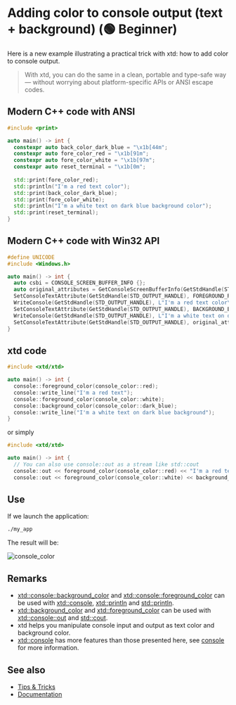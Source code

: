 # Adding color to console output (text + background) (🟢 Beginner)

Here is a new example illustrating a practical trick with xtd: how to add color to console output.

> With xtd, you can do the same in a clean, portable and type-safe way — without worrying about platform-specific APIs or ANSI escape codes.

## Modern C++ code with ANSI

```cpp
#include <print>

auto main() -> int {
  constexpr auto back_color_dark_blue = "\x1b[44m";
  constexpr auto fore_color_red = "\x1b[91m";
  constexpr auto fore_color_white = "\x1b[97m";
  constexpr auto reset_terminal = "\x1b[0m";
  
  std::print(fore_color_red);
  std::println("I'm a red text color");
  std::print(back_color_dark_blue);
  std::print(fore_color_white);
  std::println("I'm a white text on dark blue background color");
  std::print(reset_terminal);
}
```

## Modern C++ code with Win32 API

```cpp
#define UNICODE
#include <Windows.h>

auto main() -> int {
  auto csbi = CONSOLE_SCREEN_BUFFER_INFO {};
  auto original_attributes = GetConsoleScreenBufferInfo(GetStdHandle(STD_OUTPUT_HANDLE), &csbi) == TRUE ? csbi.wAttributes : 0x00;
  SetConsoleTextAttribute(GetStdHandle(STD_OUTPUT_HANDLE), FOREGROUND_RED | FOREGROUND_INTENSITY);
  WriteConsole(GetStdHandle(STD_OUTPUT_HANDLE), L"I'm a red text color\n", 21, nullptr, nullptr);
  SetConsoleTextAttribute(GetStdHandle(STD_OUTPUT_HANDLE), BACKGROUND_BLUE | FOREGROUND_BLUE | FOREGROUND_GREEN | FOREGROUND_RED | FOREGROUND_INTENSITY);
  WriteConsole(GetStdHandle(STD_OUTPUT_HANDLE), L"I'm a white text on dark blue background\n", 41, nullptr, nullptr);
  SetConsoleTextAttribute(GetStdHandle(STD_OUTPUT_HANDLE), original_attributes);
}
```

## xtd code

```cpp
#include <xtd/xtd>

auto main() -> int {
  console::foreground_color(console_color::red);
  console::write_line("I'm a red text");
  console::foreground_color(console_color::white);
  console::background_color(console_color::dark_blue);
  console::write_line("I'm a white text on dark blue background");
}
```

or simply

```cpp
#include <xtd/xtd>

auto main() -> int {
  // You can also use console::out as a stream like std::cout
  console::out << foreground_color(console_color::red) << "I'm a red text" << environment::new_line;
  console::out << foreground_color(console_color::white) << background_color(console_color::dark_blue) << "I'm a white text on dark blue background" << environment::new_line;
```

## Use

If we launch the application:

```sh
./my_app
```

The result will be:

![console_color](/pictures/tips_and_tricks/9.png)

## Remarks
* [xtd::console::background_color](https://gammasoft71.github.io/xtd/reference_guides/latest/classxtd_1_1console.html#a16386e533bc0bbb8cc4dfb4b079c828a) and [xtd::console::foreground_color](https://gammasoft71.github.io/xtd/reference_guides/latest/classxtd_1_1console.html#abd246067ff6963a6118830762ba9b6d1) can be used with [xtd::console](https://gammasoft71.github.io/xtd/reference_guides/latest/classxtd_1_1console.html), [xtd::println](https://gammasoft71.github.io/xtd/reference_guides/latest/namespacextd.html#a28cc6e13c0ba3a33707d84f6a4d60deb) and [std::println](https://www.en.cppreference.com/w/cpp/io/println.html).
* [xtd::background_color](https://gammasoft71.github.io/xtd/reference_guides/latest/classxtd_1_1console.html#a16386e533bc0bbb8cc4dfb4b079c828a) and [xtd::foreground_color](https://gammasoft71.github.io/xtd/reference_guides/latest/classxtd_1_1console.html#abd246067ff6963a6118830762ba9b6d1) can be used with [xtd::console::out](https://gammasoft71.github.io/xtd/reference_guides/latest/classxtd_1_1console.html#a923837ac84baf01726703e0474ca4888) and [std::cout](https://en.cppreference.com/w/cpp/io/cout.html).
* xtd helps you manipulate console input and output as text color and background color. 
* [xtd::console](https://gammasoft71.github.io/xtd/reference_guides/latest/classxtd_1_1console.html) has more features than those presented here, see [console](/docs/documentation/guides/xtd.core/console_class) for more information.

## See also

* [Tips & Tricks](/docs/documentation/tips_and_tricks)
* [Documentation](/docs/documentation)
